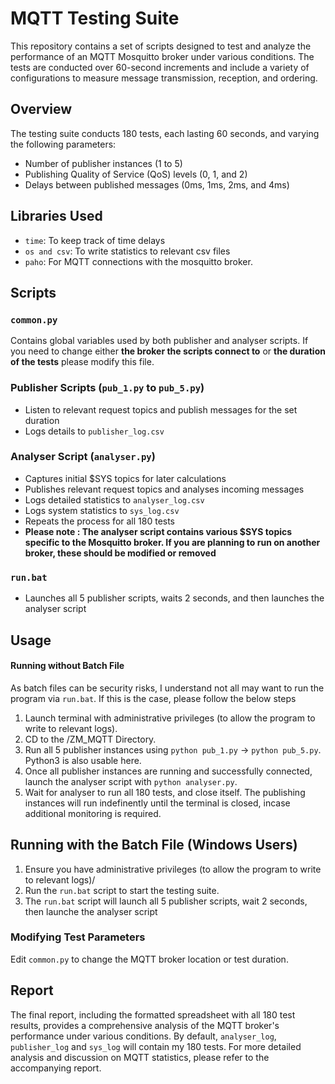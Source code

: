 # MQTT Testing Suite

This repository contains a set of scripts designed to test and analyze the performance of an MQTT Mosquitto broker under various conditions. The tests are conducted over 60-second increments and include a variety of configurations to measure message transmission, reception, and ordering.

## Overview

The testing suite conducts 180 tests, each lasting 60 seconds, and varying the following parameters:
- Number of publisher instances (1 to 5)
- Publishing Quality of Service (QoS) levels (0, 1, and 2)
- Delays between published messages (0ms, 1ms, 2ms, and 4ms)

## Libraries Used
- `time`: To keep track of time delays
- `os and csv`: To write statistics to relevant csv files
- `paho`: For MQTT connections with the mosquitto broker. 

## Scripts

### `common.py`
Contains global variables used by both publisher and analyser scripts. 
If you need to change either **the broker the scripts connect to** or **the duration of the tests** please modify this file. 

### Publisher Scripts (`pub_1.py` to `pub_5.py`)
- Listen to relevant request topics and publish messages for the set duration
- Logs details to `publisher_log.csv`

### Analyser Script (`analyser.py`)
- Captures initial $SYS topics for later calculations
- Publishes relevant request topics and analyses incoming messages
- Logs detailed statistics to `analyser_log.csv`
- Logs system statistics to `sys_log.csv`
- Repeats the process for all 180 tests
- **Please note : The analyser script contains various $SYS topics specific to the Mosquitto broker. If you are planning to run on another broker, these should be modified or removed**

### `run.bat`
- Launches all 5 publisher scripts, waits 2 seconds, and then launches the analyser script

## Usage

#### Running without Batch File
As batch files can be security risks, I understand not all may want to run the program via `run.bat`. If this is the case, please follow the below steps 
1. Launch terminal with administrative privileges (to allow the program to write to relevant logs).
2. CD to the /ZM_MQTT Directory.
3. Run all 5 publisher instances using `python pub_1.py` -> `python pub_5.py`. Python3 is also usable here. 
4. Once all publisher instances are running and successfully connected, launch the analyser script with `python analyser.py`.
5. Wait for analyser to run all 180 tests, and close itself. The publishing instances will run indefinently until the terminal is closed, incase additional monitoring is required. 

## Running with the Batch File (Windows Users)
1. Ensure you have administrative privileges (to allow the program to write to relevant logs)/
2. Run the `run.bat` script to start the testing suite.
3. The `run.bat` script will launch all 5 publisher scripts, wait 2 seconds, then launche the analyser script

### Modifying Test Parameters
Edit `common.py` to change the MQTT broker location or test duration.

## Report
The final report, including the formatted spreadsheet with all 180 test results, provides a comprehensive analysis of the MQTT broker's performance under various conditions. By default, `analyser_log`, `publisher_log` and `sys_log` will contain my 180 tests. For more detailed analysis and discussion on MQTT statistics, please refer to the accompanying report.

